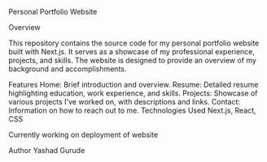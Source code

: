 Personal Portfolio Website

Overview

This repository contains the source code for my personal portfolio website built with Next.js. It serves as a showcase of my professional experience, projects, and skills. The website is designed to provide an overview of my background and accomplishments.

Features
Home: Brief introduction and overview.
Resume: Detailed resume highlighting education, work experience, and skills.
Projects: Showcase of various projects I've worked on, with descriptions and links.
Contact: Information on how to reach out to me.
Technologies Used
Next.js, React, CSS

Currently working on deployment of website 

Author
Yashad Gurude
